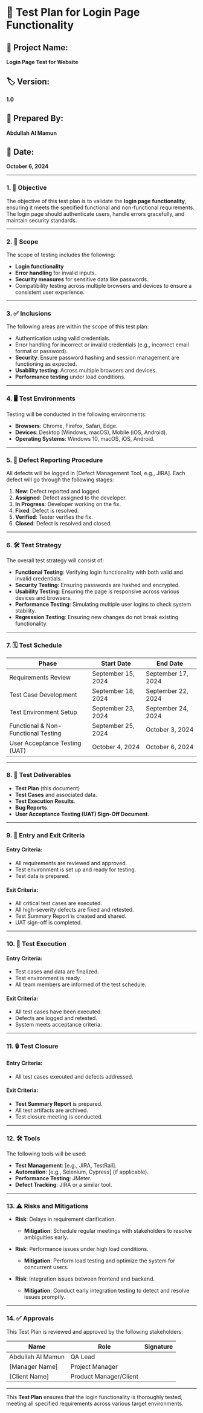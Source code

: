 # 📝 Test Plan for Login Page Functionality

## 📌 Project Name:  
**Login Page Test for Website**

## 🏷️ Version:  
**1.0**

## 👤 Prepared By:  
**Abdullah Al Mamun**

## 📅 Date:  
**October 6, 2024**

---

### 1. 🎯 **Objective**

The objective of this test plan is to validate the **login page functionality**, ensuring it meets the specified functional and non-functional requirements. The login page should authenticate users, handle errors gracefully, and maintain security standards.

---

### 2. 🔎 **Scope**

The scope of testing includes the following:
- **Login functionality**
- **Error handling** for invalid inputs.
- **Security measures** for sensitive data like passwords.
- Compatibility testing across multiple browsers and devices to ensure a consistent user experience.

---

### 3. ✅ **Inclusions**

The following areas are within the scope of this test plan:
- Authentication using valid credentials.
- Error handling for incorrect or invalid credentials (e.g., incorrect email format or password).
- **Security**: Ensure password hashing and session management are functioning as expected.
- **Usability testing**: Across multiple browsers and devices.
- **Performance testing** under load conditions.

---

### 4. 🖥️ **Test Environments**

Testing will be conducted in the following environments:

- **Browsers**: Chrome, Firefox, Safari, Edge.
- **Devices**: Desktop (Windows, macOS), Mobile (iOS, Android).
- **Operating Systems**: Windows 10, macOS, iOS, Android.

---

### 5. 🐛 **Defect Reporting Procedure**

All defects will be logged in [Defect Management Tool, e.g., JIRA]. Each defect will go through the following stages:

1. **New**: Defect reported and logged.
2. **Assigned**: Defect assigned to the developer.
3. **In Progress**: Developer working on the fix.
4. **Fixed**: Defect is resolved.
5. **Verified**: Tester verifies the fix.
6. **Closed**: Defect is resolved and closed.

---

### 6. 🛠️ **Test Strategy**

The overall test strategy will consist of:
- **Functional Testing**: Verifying login functionality with both valid and invalid credentials.
- **Security Testing**: Ensuring passwords are hashed and encrypted.
- **Usability Testing**: Ensuring the page is responsive across various devices and browsers.
- **Performance Testing**: Simulating multiple user logins to check system stability.
- **Regression Testing**: Ensuring new changes do not break existing functionality.

---

### 7. 🗓️ **Test Schedule**

| **Phase**                          | **Start Date**       | **End Date**         |
|-------------------------------------|----------------------|----------------------|
| Requirements Review                 | September 15, 2024   | September 17, 2024   |
| Test Case Development               | September 18, 2024   | September 22, 2024   |
| Test Environment Setup              | September 23, 2024   | September 24, 2024   |
| Functional & Non-Functional Testing | September 25, 2024   | October 3, 2024      |
| User Acceptance Testing (UAT)       | October 4, 2024      | October 6, 2024      |

---

### 8. 📄 **Test Deliverables**

- **Test Plan** (this document)
- **Test Cases** and associated data.
- **Test Execution Results**.
- **Bug Reports**.
- **User Acceptance Testing (UAT) Sign-Off Document**.

---

### 9. 🚪 **Entry and Exit Criteria**

#### **Entry Criteria:**
- All requirements are reviewed and approved.
- Test environment is set up and ready for testing.
- Test data is prepared.

#### **Exit Criteria:**
- All critical test cases are executed.
- All high-severity defects are fixed and retested.
- Test Summary Report is created and shared.
- UAT sign-off is completed.

---

### 10. 🔄 **Test Execution**

#### **Entry Criteria:**
- Test cases and data are finalized.
- Test environment is ready.
- All team members are informed of the test schedule.

#### **Exit Criteria:**
- All test cases have been executed.
- Defects are logged and retested.
- System meets acceptance criteria.

---

### 11. 🔒 **Test Closure**

#### **Entry Criteria:**
- All test cases executed and defects addressed.

#### **Exit Criteria:**
- **Test Summary Report** is prepared.
- All test artifacts are archived.
- Test closure meeting is conducted.

---

### 12. 🛠️ **Tools**

The following tools will be used:
- **Test Management**: [e.g., JIRA, TestRail].
- **Automation**: [e.g., Selenium, Cypress] (if applicable).
- **Performance Testing**: JMeter.
- **Defect Tracking**: JIRA or a similar tool.

---

### 13. ⚠️ **Risks and Mitigations**

- **Risk**: Delays in requirement clarification.  
  - **Mitigation**: Schedule regular meetings with stakeholders to resolve ambiguities early.

- **Risk**: Performance issues under high load conditions.  
  - **Mitigation**: Perform load testing and optimize the system for concurrent users.

- **Risk**: Integration issues between frontend and backend.  
  - **Mitigation**: Conduct early integration testing to detect and resolve issues promptly.

---

### 14. ✅ **Approvals**

This Test Plan is reviewed and approved by the following stakeholders:

| **Name**           | **Role**               | **Signature**          |
|--------------------|------------------------|------------------------|
| Abdullah Al Mamun   | QA Lead                |                        |
| [Manager Name]      | Project Manager        |                        |
| [Client Name]       | Product Manager/Client |                        |

---

This **Test Plan** ensures that the login functionality is thoroughly tested, meeting all specified requirements across various target environments.
